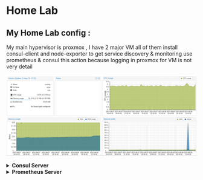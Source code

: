 # Home Lab

## My Home Lab config :
My main hypervisor is proxmox , I have 2 major VM all of them install consul-client and node-exporter to get service discovery & monitoring use prometheus & consul
this action because logging in proxmox for VM is not very detail

![Proxmox](images/proxmox.PNG)

<details><summary><b>Consul Server</b></summary>

![Consul server nodes](images/consul_node.PNG)
  
At its show I have 2 VM (rancher & ubentu) and pve is the proxmox server
  
![Consul server service](images/consul_service.PNG)
  
I have a lot of services and it increases 

</details>

<details><summary><b>Prometheus Server</b></summary>

![Prometheus server](images/Prometheus_targets.PNG)
  
all the node-exporter is up and working
